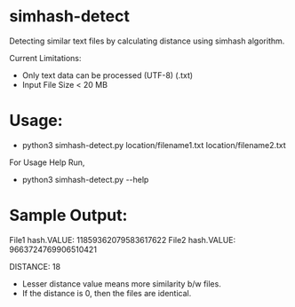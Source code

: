 # simhash-detect
Detecting similar text files by calculating distance using simhash algorithm.

Current Limitations:
- Only text data can be processed (UTF-8) (.txt)
- Input File Size < 20 MB


# Usage:
- python3 simhash-detect.py	location/filename1.txt	location/filename2.txt

For Usage Help Run,
- python3 simhash-detect.py  --help

# Sample Output:

File1 hash.VALUE: 11859362079583617622
File2 hash.VALUE: 9663724769906510421

DISTANCE: 18 




- Lesser distance value means more similarity b/w files.
- If the distance is 0, then the files are identical.
